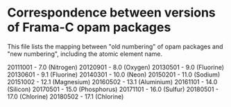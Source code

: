 Correspondence between versions of Frama-C opam packages
========================================================

This file lists the mapping between "old numbering" of opam packages and
"new numbering", including the atomic element name.

20111001 - 7.0 (Nitrogen)
20120901 - 8.0 (Oxygen)
20130501 - 9.0 (Fluorine)
20130601 - 9.1 (Fluorine)
20140301 - 10.0 (Neon)
20150201 - 11.0 (Sodium)
20151002 - 12.1 (Magnesium)
20160502 - 13.1 (Aluminium)
20161101 - 14.0 (Silicon)
20170501 - 15.0 (Phosphorus)
20171101 - 16.0 (Sulfur)
20180501 - 17.0 (Chlorine)
20180502 - 17.1 (Chlorine)
